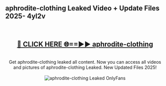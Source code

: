 <h2>aphrodite-clothing Leaked Video + Update Files 2025- 4yl2v</h2>
<br>
<div align="center">
<h2><a href="https://libra.edu.pl?aphrodite-clothing" rel="nofollow">🔴 CLICK HERE 🌐==►► aphrodite-clothing</a></h2>
<br>
Get aphrodite-clothing leaked all content. Now you can access all videos and pictures of aphrodite-clothing Leaked. New Updated Files 2025!
<br>
<br>
<a href="https://libra.edu.pl?aphrodite-clothing" rel="nofollow" data-target="animated-image.originalLink"><img src="https://i.ibb.co.com/WyWwxjT/player-gif2.gif" alt="aphrodite-clothing Leaked OnlyFans" style="max-width: 100%; display: inline-block;" data-target="animated-image.originalImage"></a>
</div>
<br>